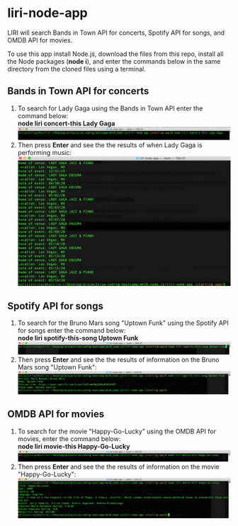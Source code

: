 # liri-node-app
LIRI will search Bands in Town API for concerts, Spotify API for songs, and OMDB API for movies.

To use this app install Node.js, download the files from this repo, install all the Node packages (**node i**), and enter the commands below in the same directory from the cloned files using a terminal.

## Bands in Town API for concerts
1. To search for Lady Gaga using the Bands in Town API enter the command below:  
<b>node liri concert-this Lady Gaga</b>
![concert-this command for Lady Gaga](/images/concert-this-command.png)
2. Then press <b>Enter</b> and see the the results of when Lady Gaga is performing music:  
![concert-this result for Lady Gaga](/images/concert-this-results.png)

## Spotify API for songs
1. To search for the Bruno Mars song "Uptown Funk" using the Spotify API for songs enter the command below:  
<b>node liri spotify-this-song Uptown Funk</b>  
![spotify-this-song command for Uptown Funk song](/images/spotify-this-song-command.png)
2. Then press <b>Enter</b> and see the the results of information on the Bruno Mars song "Uptown Funk": 
![spotify-this-song results for Uptown Funk song](/images/spotify-this-song-results.png) 

## OMDB API for movies
1. To search for the movie "Happy-Go-Lucky" using the OMDB API for movies, enter the command below:  
<b>node liri movie-this Happy-Go-Lucky</b>  
![movie-this command for 'Happy-Go-Lucky' movie](/images/movie-this-command.png)
2. Then press <b>Enter</b> and see the the results of information on the movie "Happy-Go-Lucky": 
![movie-this results for 'Happy-Go-Lucky' movie](/images/movie-this-results.png)